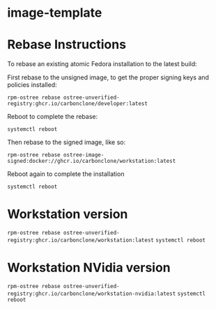# image-template

# Rebase Instructions
To rebase an existing atomic Fedora installation to the latest build:

First rebase to the unsigned image, to get the proper signing keys and policies installed:

`rpm-ostree rebase ostree-unverified-registry:ghcr.io/carbonclone/developer:latest`

Reboot to complete the rebase:

`systemctl reboot`

Then rebase to the signed image, like so:

`rpm-ostree rebase ostree-image-signed:docker://ghcr.io/carbonclone/workstation:latest`

Reboot again to complete the installation

`systemctl reboot`

# Workstation version
`rpm-ostree rebase ostree-unverified-registry:ghcr.io/carbonclone/workstation:latest`
`systemctl reboot`

# Workstation NVidia version
`rpm-ostree rebase ostree-unverified-registry:ghcr.io/carbonclone/workstation-nvidia:latest`
`systemctl reboot`

